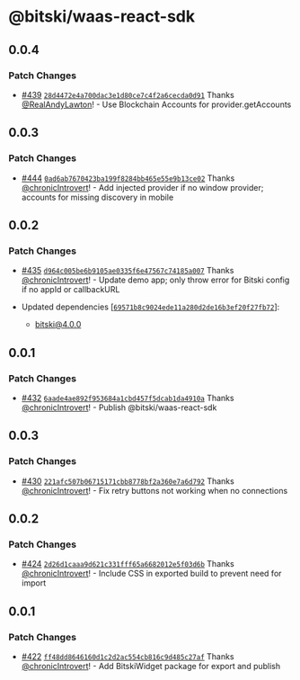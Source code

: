 # @bitski/waas-react-sdk

## 0.0.4

### Patch Changes

- [#439](https://github.com/BitskiCo/bitski-js/pull/439) [`28d4472e4a700dac3e1d80ce7c4f2a6cecda0d91`](https://github.com/BitskiCo/bitski-js/commit/28d4472e4a700dac3e1d80ce7c4f2a6cecda0d91) Thanks [@RealAndyLawton](https://github.com/RealAndyLawton)! - Use Blockchain Accounts for provider.getAccounts

## 0.0.3

### Patch Changes

- [#444](https://github.com/BitskiCo/bitski-js/pull/444) [`0ad6ab7670423ba199f8284bb465e55e9b13ce02`](https://github.com/BitskiCo/bitski-js/commit/0ad6ab7670423ba199f8284bb465e55e9b13ce02) Thanks [@chronicIntrovert](https://github.com/chronicIntrovert)! - Add injected provider if no window provider; accounts for missing discovery in mobile

## 0.0.2

### Patch Changes

- [#435](https://github.com/BitskiCo/bitski-js/pull/435) [`d964c005be6b9105ae0335f6e47567c74185a007`](https://github.com/BitskiCo/bitski-js/commit/d964c005be6b9105ae0335f6e47567c74185a007) Thanks [@chronicIntrovert](https://github.com/chronicIntrovert)! - Update demo app; only throw error for Bitski config if no appId or callbackURL

- Updated dependencies [[`69571b8c9024ede11a280d2de16b3ef20f27fb72`](https://github.com/BitskiCo/bitski-js/commit/69571b8c9024ede11a280d2de16b3ef20f27fb72)]:
  - bitski@4.0.0

## 0.0.1

### Patch Changes

- [#432](https://github.com/BitskiCo/bitski-js/pull/432) [`6aade4ae892f953684a1cbd457f5dcab1da4910a`](https://github.com/BitskiCo/bitski-js/commit/6aade4ae892f953684a1cbd457f5dcab1da4910a) Thanks [@chronicIntrovert](https://github.com/chronicIntrovert)! - Publish @bitski/waas-react-sdk

## 0.0.3

### Patch Changes

- [#430](https://github.com/BitskiCo/bitski-js/pull/430) [`221afc507b06715171cbb8778bf2a360e7a6d792`](https://github.com/BitskiCo/bitski-js/commit/221afc507b06715171cbb8778bf2a360e7a6d792) Thanks [@chronicIntrovert](https://github.com/chronicIntrovert)! - Fix retry buttons not working when no connections

## 0.0.2

### Patch Changes

- [#424](https://github.com/BitskiCo/bitski-js/pull/424) [`2d26d1caaa9d621c331fff65a6682012e5f03d6b`](https://github.com/BitskiCo/bitski-js/commit/2d26d1caaa9d621c331fff65a6682012e5f03d6b) Thanks [@chronicIntrovert](https://github.com/chronicIntrovert)! - Include CSS in exported build to prevent need for import

## 0.0.1

### Patch Changes

- [#422](https://github.com/BitskiCo/bitski-js/pull/422) [`ff48dd8646160d1c2d2ac554cb816c9d485c27af`](https://github.com/BitskiCo/bitski-js/commit/ff48dd8646160d1c2d2ac554cb816c9d485c27af) Thanks [@chronicIntrovert](https://github.com/chronicIntrovert)! - Add BitskiWidget package for export and publish
